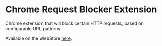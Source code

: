 Chrome Request Blocker Extension
================================

Chrome extension that will block certain HTTP requests, based on configurable URL patterns.

Available on the WebStore [here](https://chrome.google.com/webstore/detail/http-request-blocker/eckpjmeijpoipmldfbckahppeonkoeko).
